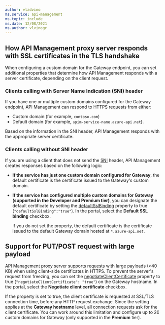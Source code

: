 ```yaml
---
author: vladvino
ms.service: api-management
ms.topic: include
ms.date: 12/08/2021
ms.author: vlvinogr
---
```

## How API Management proxy server responds with SSL certificates in the TLS handshake

When configuring a custom domain for the Gateway endpoint, you can set additional properties that determine how API Management responds with a server certificate, depending on the client request.

### Clients calling with Server Name Indication (SNI) header
If you have one or multiple custom domains configured for the Gateway endpoint, API Management can respond to HTTPS requests from either:
* Custom domain (for example, `contoso.com`)
* Default domain (for example, `apim-service-name.azure-api.net`). 

Based on the information in the SNI header, API Management responds with the appropriate server certificate.

### Clients calling without SNI header
If you are using a client that does not send the [SNI](https://tools.ietf.org/html/rfc6066#section-3) header, API Management creates responses based on the following logic:

* **If the service has just one custom domain configured for Gateway**, the default certificate is the certificate issued to the Gateway's custom domain.
* **If the service has configured multiple custom domains for Gateway (supported in the **Developer** and **Premium** tier)**, you can designate the default certificate by setting the [defaultSslBinding](/rest/api/apimanagement/current-ga/api-management-service/create-or-update#hostnameconfiguration) property to true (`"defaultSslBinding":"true"`). In the portal, select the **Default SSL binding** checkbox. 
  
  If you do not set the property, the default certificate is the certificate issued to the default Gateway domain hosted at `*.azure-api.net`.

## Support for PUT/POST request with large payload

API Management proxy server supports requests with large payloads (>40 KB) when using client-side certificates in HTTPS. To prevent the server's request from freezing, you can set the [negotiateClientCertificate](/rest/api/apimanagement/current-ga/api-management-service/create-or-update#hostnameconfiguration) property to true (`"negotiateClientCertificate": "true"`) on the Gateway hostname. In the portal, select the **Negotiate client certificate** checkbox.

If the property is set to true, the client certificate is requested at SSL/TLS connection time, before any HTTP request exchange. Since the setting applies at the **Gateway hostname** level, all connection requests ask for the client certificate. You can work around this limitation and configure up to 20 custom domains for Gateway (only supported in the **Premium** tier).
